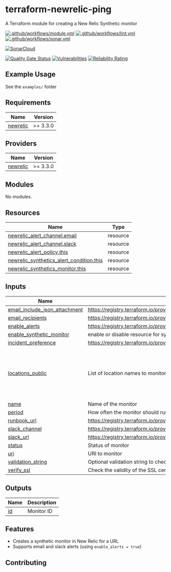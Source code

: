 # terraform-newrelic-ping

A Terraform module for creating a New Relic Synthetic monitor

[![.github/workflows/module.yml](https://github.com/champ-oss/terraform-newrelic-ping/actions/workflows/module.yml/badge.svg?branch=main)](https://github.com/champ-oss/terraform-newrelic-ping/actions/workflows/module.yml)
[![.github/workflows/lint.yml](https://github.com/champ-oss/terraform-newrelic-ping/actions/workflows/lint.yml/badge.svg?branch=main)](https://github.com/champ-oss/terraform-newrelic-ping/actions/workflows/lint.yml)
[![.github/workflows/sonar.yml](https://github.com/champ-oss/terraform-newrelic-ping/actions/workflows/sonar.yml/badge.svg)](https://github.com/champ-oss/terraform-newrelic-ping/actions/workflows/sonar.yml)

[![SonarCloud](https://sonarcloud.io/images/project_badges/sonarcloud-black.svg)](https://sonarcloud.io/summary/new_code?id=terraform-newrelic-ping_champ-oss)

[![Quality Gate Status](https://sonarcloud.io/api/project_badges/measure?project=terraform-newrelic-ping_champ-oss&metric=alert_status)](https://sonarcloud.io/summary/new_code?id=terraform-newrelic-ping_champ-oss)
[![Vulnerabilities](https://sonarcloud.io/api/project_badges/measure?project=terraform-newrelic-ping_champ-oss&metric=vulnerabilities)](https://sonarcloud.io/summary/new_code?id=terraform-newrelic-ping_champ-oss)
[![Reliability Rating](https://sonarcloud.io/api/project_badges/measure?project=terraform-newrelic-ping_champ-oss&metric=reliability_rating)](https://sonarcloud.io/summary/new_code?id=terraform-newrelic-ping_champ-oss)

## Example Usage

See the `examples/` folder

<!-- BEGIN_TF_DOCS -->
## Requirements

| Name | Version |
|------|---------|
| <a name="requirement_newrelic"></a> [newrelic](#requirement\_newrelic) | >= 3.3.0 |

## Providers

| Name | Version |
|------|---------|
| <a name="provider_newrelic"></a> [newrelic](#provider\_newrelic) | >= 3.3.0 |

## Modules

No modules.

## Resources

| Name | Type |
|------|------|
| [newrelic_alert_channel.email](https://registry.terraform.io/providers/newrelic/newrelic/latest/docs/resources/alert_channel) | resource |
| [newrelic_alert_channel.slack](https://registry.terraform.io/providers/newrelic/newrelic/latest/docs/resources/alert_channel) | resource |
| [newrelic_alert_policy.this](https://registry.terraform.io/providers/newrelic/newrelic/latest/docs/resources/alert_policy) | resource |
| [newrelic_synthetics_alert_condition.this](https://registry.terraform.io/providers/newrelic/newrelic/latest/docs/resources/synthetics_alert_condition) | resource |
| [newrelic_synthetics_monitor.this](https://registry.terraform.io/providers/newrelic/newrelic/latest/docs/resources/synthetics_monitor) | resource |

## Inputs

| Name | Description | Type | Default | Required |
|------|-------------|------|---------|:--------:|
| <a name="input_email_include_json_attachment"></a> [email\_include\_json\_attachment](#input\_email\_include\_json\_attachment) | https://registry.terraform.io/providers/newrelic/newrelic/latest/docs/resources/alert_channel#include_json_attachment | `bool` | `false` | no |
| <a name="input_email_recipients"></a> [email\_recipients](#input\_email\_recipients) | https://registry.terraform.io/providers/newrelic/newrelic/latest/docs/resources/alert_channel#recipients | `string` | `","` | no |
| <a name="input_enable_alerts"></a> [enable\_alerts](#input\_enable\_alerts) | https://registry.terraform.io/providers/newrelic/newrelic/latest/docs/resources/alert_channel#email | `bool` | `false` | no |
| <a name="input_enable_synthetic_monitor"></a> [enable\_synthetic\_monitor](#input\_enable\_synthetic\_monitor) | enable or disable resource for synthetic monitor | `bool` | `true` | no |
| <a name="input_incident_preference"></a> [incident\_preference](#input\_incident\_preference) | https://registry.terraform.io/providers/newrelic/newrelic/latest/docs/resources/alert_policy#incident_preference | `string` | `"PER_POLICY"` | no |
| <a name="input_locations_public"></a> [locations\_public](#input\_locations\_public) | List of location names to monitor from | `list(string)` | <pre>[<br>  "AWS_US_EAST_1",<br>  "AWS_US_EAST_2",<br>  "AWS_US_WEST_1",<br>  "AWS_US_WEST_2",<br>  "AWS_CA_CENTRAL_1"<br>]</pre> | no |
| <a name="input_name"></a> [name](#input\_name) | Name of the monitor | `string` | n/a | yes |
| <a name="input_period"></a> [period](#input\_period) | How often the monitor should run, in minutes | `string` | `"EVERY_MINUTE"` | no |
| <a name="input_runbook_url"></a> [runbook\_url](#input\_runbook\_url) | https://registry.terraform.io/providers/newrelic/newrelic/latest/docs/resources/synthetics_alert_condition#runbook_url | `string` | `""` | no |
| <a name="input_slack_channel"></a> [slack\_channel](#input\_slack\_channel) | https://registry.terraform.io/providers/newrelic/newrelic/latest/docs/resources/alert_channel#channel | `string` | `""` | no |
| <a name="input_slack_url"></a> [slack\_url](#input\_slack\_url) | https://registry.terraform.io/providers/newrelic/newrelic/latest/docs/resources/alert_channel#url | `string` | `"https://hooks.slack.com/services/XXXXXXX/XXXXXXX/XXXXXXXXXX"` | no |
| <a name="input_status"></a> [status](#input\_status) | Status of monitor | `string` | `"enabled"` | no |
| <a name="input_uri"></a> [uri](#input\_uri) | URI to monitor | `string` | n/a | yes |
| <a name="input_validation_string"></a> [validation\_string](#input\_validation\_string) | Optional validation string to check the URI for | `string` | `""` | no |
| <a name="input_verify_ssl"></a> [verify\_ssl](#input\_verify\_ssl) | Check the validity of the SSL certificate | `bool` | `true` | no |

## Outputs

| Name | Description |
|------|-------------|
| <a name="output_id"></a> [id](#output\_id) | Monitor ID |
<!-- END_TF_DOCS -->

## Features
- Creates a synthetic monitor in New Relic for a URL
- Supports email and slack alerts (using `enable_alerts = true`)


## Contributing



